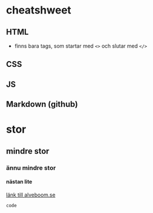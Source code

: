 # cheatshweet

## HTML

- finns bara tags, som startar med `<>` och slutar med `</>`

## CSS

## JS

## Markdown (github)

# stor

## mindre stor

### ännu mindre stor

#### nästan lite

[länk till alveboom.se](http://alveboom.se)

`code`

